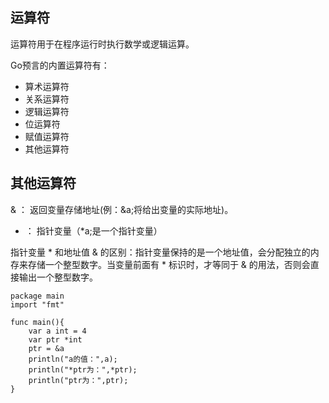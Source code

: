 ## 运算符 ##

运算符用于在程序运行时执行数学或逻辑运算。

Go预言的内置运算符有：

- 算术运算符
- 关系运算符 
- 逻辑运算符
- 位运算符
- 赋值运算符
- 其他运算符

## 其他运算符 ##

& ： 返回变量存储地址(例：&a;将给出变量的实际地址)。

* ： 指针变量（*a;是一个指针变量）

指针变量 * 和地址值 & 的区别：指针变量保持的是一个地址值，会分配独立的内存来存储一个整型数字。当变量前面有 * 标识时，才等同于 & 的用法，否则会直接输出一个整型数字。

    package main
	import "fmt"

	func main(){
		var a int = 4
		var ptr *int
		ptr = &a
		println("a的值：",a);
		println("*ptr为：",*ptr);
		println("ptr为：",ptr);
	}



